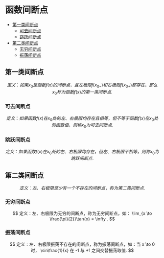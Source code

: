# 函数间断点

* [第一类间断点](#第一类间断点)
  * [可去间断点](#可去间断点)
  * [跳跃间断点](#跳跃间断点)
* [第二类间断点](#第二类间断点)
  * [无穷间断点](#无穷间断点)
  * [振荡间断点](#振荡间断点)

## 第一类间断点

$$
定义：如果 x_0 是函数 f(x) 的间断点，且左极限 f(x_{0-}) 和右极限 f(x_{0+}) 都存在，那么 x_0 称为函数 f(x) 的第一类间断点.
$$

### 可去间断点

$$
定义：如果函数 f(x) 在 x_0 处的左、右极限均存在且相等，但不等于函数 f(x) 在 x_0 处的函数值，则称 x_0 为可去间断点.
$$

### 跳跃间断点

$$
定义：如果函数 f(x) 在 x_0 处的左、右极限均存在，但左、右极限不相等，则称 x_0 为跳跃间断点.
$$

## 第二类间断点

$$
定义：左、右极限至少有一个不存在的间断点，称为第二类间断点.
$$

### 无穷间断点

$$
定义：左、右极限为无穷的间断点，称为无穷间断点，如： \lim_{x \to \frac{\pi}{2}}\tan{x} = \infty .
$$

### 振荡间断点

$$
定义：左、右极限振荡不存在的间断点，称为振荡间断点，如：当 x \to 0 时， \sin\frac{1}{x} 在 -1 与 +1 之间交替振荡取值.
$$



